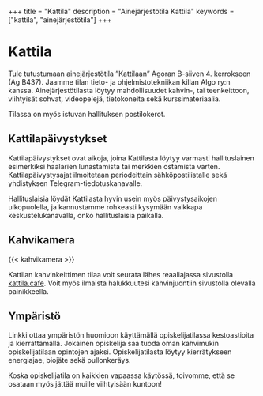 +++
title = "Kattila"
description = "Ainejärjestötila Kattila"
keywords = ["kattila", "ainejärjestötila"]
+++

# Kattila

Tule tutustumaan ainejärjestötila ”Kattilaan” Agoran
B-siiven 4. kerrokseen (Ag B437). Jaamme tilan tieto- ja
ohjelmistotekniikan killan Algo ry:n kanssa. Ainejärjestötilasta
löytyy mahdollisuudet kahvin-, tai teenkeittoon, viihtyisät sohvat,
videopelejä, tietokoneita sekä kurssimateriaalia.

Tilassa on myös istuvan hallituksen postilokerot.

## Kattilapäivystykset

Kattilapäivystykset ovat aikoja, joina Kattilasta löytyy varmasti
hallituslainen esimerkiksi haalarien lunastamista tai merkkien
ostamista varten. Kattilapäivystysajat ilmoitetaan periodeittain
sähköpostilistalle sekä yhdistyksen Telegram-tiedotuskanavalle.

Hallituslaisia löydät Kattilasta hyvin usein myös päivystysaikojen
ulkopuolella, ja kannustamme rohkeasti kysymään vaikkapa
keskustelukanavalla, onko hallituslaisia paikalla.

## Kahvikamera

{{< kahvikamera >}}

Kattilan kahvinkeittimen tilaa voit seurata lähes reaaliajassa
sivustolla [kattila.cafe](https://kattila.cafe/). Voit myös ilmaista
halukkuutesi kahvinjuontiin sivustolla olevalla painikkeella.

## Ympäristö

Linkki ottaa ympäristön huomioon käyttämällä opiskelijatilassa
kestoastioita ja kierrättämällä. Jokainen opiskelija saa tuoda oman
kahvimukin opiskelijatilaan opintojen ajaksi. Opiskelijatilasta löytyy
kierrätykseen energiajae, biojäte sekä pullonkeräys.

Koska opiskelijatila on kaikkien vapaassa käytössä, toivomme, että se
osataan myös jättää muille viihtyisään kuntoon!
